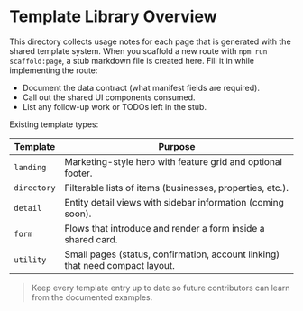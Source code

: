 # Template Library Overview

This directory collects usage notes for each page that is generated with the shared template system. When you scaffold a new route with `npm run scaffold:page`, a stub markdown file is created here. Fill it in while implementing the route:

- Document the data contract (what manifest fields are required).
- Call out the shared UI components consumed.
- List any follow-up work or TODOs left in the stub.

Existing template types:

| Template | Purpose |
| --- | --- |
| `landing` | Marketing-style hero with feature grid and optional footer. |
| `directory` | Filterable lists of items (businesses, properties, etc.). |
| `detail` | Entity detail views with sidebar information (coming soon). |
| `form` | Flows that introduce and render a form inside a shared card. |
| `utility` | Small pages (status, confirmation, account linking) that need compact layout.

> Keep every template entry up to date so future contributors can learn from the documented examples.
